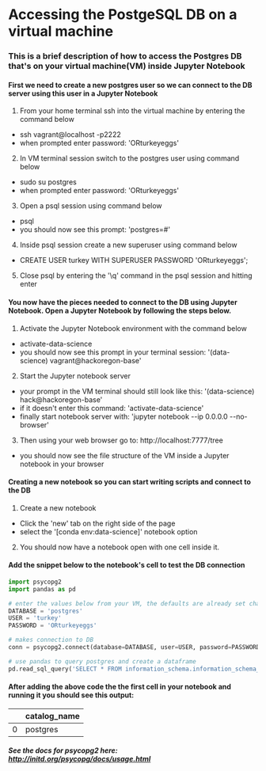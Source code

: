 # Accessing the PostgeSQL DB on a virtual machine 

### This is a brief description of how to access the Postgres DB that's on your virtual machine(VM) inside Jupyter Notebook 

#### First we need to create a new postgres user so we can connect to the DB server using this user in a Jupyter Notebook

1. From your home terminal ssh into the virtual machine by entering the command below
  * ssh vagrant@localhost -p2222
  * when prompted enter password: 'ORturkeyeggs'
  
2. In VM terminal session switch to the postgres user using command below
  * sudo su postgres
  * when prompted enter password: 'ORturkeyeggs'
  
3. Open a psql session using command below
  * psql 
  * you should now see this prompt: 'postgres=#'
  
4. Inside psql session create a new superuser using command below
  * CREATE USER turkey WITH SUPERUSER PASSWORD 'ORturkeyeggs';
  
5. Close psql by entering the '\q' command in the psql session and hitting enter 

#### You now have the pieces needed to connect to the DB using Jupyter Notebook. Open a Jupyter Notebook by following the steps below.
1. Activate the Jupyter Notebook environment with the command below
  * activate-data-science
  * you should now see this prompt in your terminal session: '(data-science) vagrant@hackoregon-base'
  

2. Start the Jupyter notebook server
  * your prompt in the VM terminal should still look like this: '(data-science) hack@hackoregon-base'
  * if it doesn't enter this command: 'activate-data-science'
  * finally start notebook server with: 'jupyter notebook --ip 0.0.0.0 --no-browser' 
  
3. Then using your web browser go to: http://localhost:7777/tree
  * you should now see the file structure of the VM inside a Jupyter notebook in your browser 

#### Creating a new notebook so you can start writing scripts and connect to the DB

1. Create a new notebook
  * Click the 'new' tab on the right side of the page 
  * select the '[conda env:data-science]' notebook option
  
2. You should now have a notebook open with one cell inside it. 

#### Add the snippet below to the notebook's cell to test the DB connection 

```python
import psycopg2
import pandas as pd

# enter the values below from your VM, the defaults are already set change if needed
DATABASE = 'postgres'
USER = 'turkey'
PASSWORD = 'ORturkeyeggs'

# makes connection to DB
conn = psycopg2.connect(database=DATABASE, user=USER, password=PASSWORD, host='localhost', port=5432)

# use pandas to query postgres and create a dataframe
pd.read_sql_query('SELECT * FROM information_schema.information_schema_catalog_name;', con=conn)
```

#### After adding the above code the the first cell in your notebook and running it you should see this output: 

|   | **catalog_name** |
|---|------------------|
| 0 | postgres         |

##### See the docs for psycopg2 here: http://initd.org/psycopg/docs/usage.html
